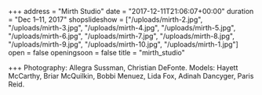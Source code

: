 +++
address = "Mirth Studio"
date = "2017-12-11T21:06:07+00:00"
duration = "Dec 1–11, 2017"
shopslideshow = ["/uploads/mirth-2.jpg", "/uploads/mirth-3.jpg", "/uploads/mirth-4.jpg", "/uploads/mirth-5.jpg", "/uploads/mirth-6.jpg", "/uploads/mirth-7.jpg", "/uploads/mirth-8.jpg", "/uploads/mirth-9.jpg", "/uploads/mirth-10.jpg", "/uploads/mirth-1.jpg"]
open = false
openingsoon = false
title = "mirth_studio"

+++
Photography: Allegra Sussman, Christian DeFonte. Models: Hayett McCarthy, Briar McQuilkin, Bobbi Menuez, Lida Fox, Adinah Dancyger, Paris Reid.
